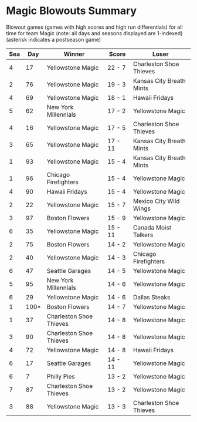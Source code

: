 # Magic Blowouts Summary



Blowout games (games with high scores and high run differentials) for all time for team Magic (note: all days and seasons displayed are 1-indexed) (asterisk indicates a postseason game)


| Sea | Day | Winner | Score | Loser | 
| ------ |------ |------ |------ |------ |
| 4 | 17 | Yellowstone Magic | 22 - 7 | Charleston Shoe Thieves | 
| 2 | 76 | Yellowstone Magic | 19 - 3 | Kansas City Breath Mints | 
| 4 | 69 | Yellowstone Magic | 18 - 1 | Hawaii Fridays | 
| 5 | 62 | New York Millennials | 17 - 2 | Yellowstone Magic | 
| 4 | 16 | Yellowstone Magic | 17 - 5 | Charleston Shoe Thieves | 
| 3 | 65 | Yellowstone Magic | 17 - 11 | Kansas City Breath Mints | 
| 1 | 93 | Yellowstone Magic | 15 - 4 | Kansas City Breath Mints | 
| 1 | 96 | Chicago Firefighters | 15 - 4 | Yellowstone Magic | 
| 4 | 90 | Hawaii Fridays | 15 - 4 | Yellowstone Magic | 
| 2 | 22 | Yellowstone Magic | 15 - 7 | Mexico City Wild Wings | 
| 3 | 97 | Boston Flowers | 15 - 9 | Yellowstone Magic | 
| 6 | 35 | Yellowstone Magic | 15 - 11 | Canada Moist Talkers | 
| 2 | 75 | Boston Flowers | 14 - 2 | Yellowstone Magic | 
| 2 | 40 | Yellowstone Magic | 14 - 3 | Chicago Firefighters | 
| 6 | 47 | Seattle Garages | 14 - 5 | Yellowstone Magic | 
| 5 | 95 | New York Millennials | 14 - 6 | Yellowstone Magic | 
| 6 | 29 | Yellowstone Magic | 14 - 6 | Dallas Steaks | 
| 1 | 100* | Boston Flowers | 14 - 7 | Yellowstone Magic | 
| 1 | 37 | Charleston Shoe Thieves | 14 - 8 | Yellowstone Magic | 
| 3 | 90 | Charleston Shoe Thieves | 14 - 8 | Yellowstone Magic | 
| 4 | 72 | Yellowstone Magic | 14 - 8 | Hawaii Fridays | 
| 6 | 17 | Seattle Garages | 14 - 11 | Yellowstone Magic | 
| 6 | 7 | Philly Pies | 13 - 2 | Yellowstone Magic | 
| 7 | 87 | Charleston Shoe Thieves | 13 - 2 | Yellowstone Magic | 
| 3 | 88 | Yellowstone Magic | 13 - 3 | Charleston Shoe Thieves | 


